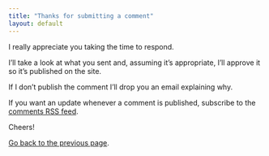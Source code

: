 ```yaml
---
title: "Thanks for submitting a comment"
layout: default
---
```


I really appreciate you taking the time to respond.

I’ll take a look at what you sent and, assuming it’s appropriate, I’ll approve it so it’s published on the site.

If I don’t publish the comment I’ll drop you an email explaining why.

If you want an update whenever a comment is published, subscribe to the [comments RSS feed](/comments/feed/index.xml).

Cheers!

<p><a href="javascript: history.go(-1)">Go back to the previous page</a>.</p>